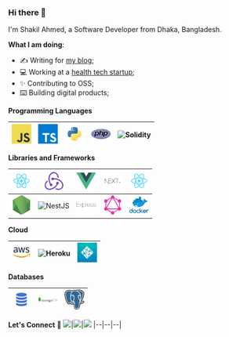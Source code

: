 ### Hi there 👋

I'm Shakil Ahmed, a Software Developer from Dhaka, Bangladesh.

**What I am doing**:

- ✍️ Writing for [my blog](https://shakil.me);
- 💻 Working at a [health tech startup](https://polyfins.com);
- ✨ Contributing to OSS;
- ⌨️ Building digital products;

**Programming Languages**

<img alt="JS" title="JavaScript" width="40px" src="https://raw.githubusercontent.com/github/explore/master/topics/javascript/javascript.png">|<img title="TypeScript" alt="TypeScript" width="40px" src="https://raw.githubusercontent.com/github/explore/master/topics/typescript/typescript.png">|<img title="Python" alt="Python" width="40px" src="https://raw.githubusercontent.com/github/explore/master/topics/python/python.png" />|<img title="PHP" alt="PHP" width="40px" src="https://raw.githubusercontent.com/github/explore/master/topics/php/php.png" />|<img title="Solidity" alt="Solidity" width="40px" src="https://raw.githubusercontent.com/ConsenSysMesh/solidity-logo/master/solidity-logo.svg" />
|--|--|--|--|--|

**Libraries and Frameworks**

<img title="React" alt="React" width="40px" src="https://raw.githubusercontent.com/github/explore/master/topics/react/react.png">|<img title="Redux" alt="Redux" width="40px" src="https://raw.githubusercontent.com/github/explore/master/topics/redux/redux.png">|<img title="VueJS" alt="VueJS" width="40px" src="https://raw.githubusercontent.com/github/explore/master/topics/vue/vue.png">|<img title="Next" alt="Next" width="40px" src="https://raw.githubusercontent.com/github/explore/master/topics/nextjs/nextjs.png">|<img title="React Native" alt="React Native" width="40px" src="https://raw.githubusercontent.com/github/explore/master/topics/react-native/react-native.png">
|--|--|--|--|--|
<img title="NodeJS" alt="NodeJS" width="40px" src="https://raw.githubusercontent.com/github/explore/master/topics/nodejs/nodejs.png">|<img title="NestJS" alt="NestJS" width="40px" src="https://camo.githubusercontent.com/5f54c0817521724a2deae8dedf0c280a589fd0aa9bffd7f19fa6254bb52e996a/68747470733a2f2f6e6573746a732e636f6d2f696d672f6c6f676f2d736d616c6c2e737667">|<img title="Express" alt="Express" width="40px" src="https://raw.githubusercontent.com/github/explore/80688e429a7d4ef2fca1e82350fe8e3517d3494d/topics/express/express.png">|<img title="GrahpQL" alt="GraphQL" width="40px" src="https://raw.githubusercontent.com/github/explore/master/topics/graphql/graphql.png">|<img title="Docker" alt="Docker" width="40px" src="https://raw.githubusercontent.com/github/explore/master/topics/docker/docker.png">

**Cloud**

<img title="AWS" alt="AWS" width="40px" src="https://raw.githubusercontent.com/github/explore/master/topics/aws/aws.png">|<img title="Heroku" alt="Heroku" width="40px" src="https://img.icons8.com/color/48/000000/heroku.png">|<img title="Netlify" alt="Netlify" width="40px" src="https://raw.githubusercontent.com/github/explore/master/topics/netlify/netlify.png">
|--|--|--|

**Databases**

<img title="SQL" alt="SQL" width="40px" src="https://raw.githubusercontent.com/github/explore/master/topics/sql/sql.png">|<img title="MongoDB" alt="MongoDB" width="40px" src="https://raw.githubusercontent.com/github/explore/master/topics/mongodb/mongodb.png">|<img title="Postgres" alt="Postgres" width="40px" src="https://raw.githubusercontent.com/github/explore/master/topics/postgresql/postgresql.png"> <br>
|--|--|--|

**Let's Connect** 🤝
<a href="https://www.linkedin.com/in/iamshakilahmed/"><img src="https://cdn2.iconfinder.com/data/icons/social-media-2285/512/1_Linkedin_unofficial_colored_svg-128.png" width="40"></a>|<a href="https://twitter.com/maverickshak"><img src="https://cdn2.iconfinder.com/data/icons/social-media-2285/512/1_Twitter3_colored_svg-128.png" width="40"></a>|<a href="mailto:shakilofficial7@gmail.com"><img src="https://image.flaticon.com/icons/svg/281/281769.svg" width="40"></a>
|--|--|--|